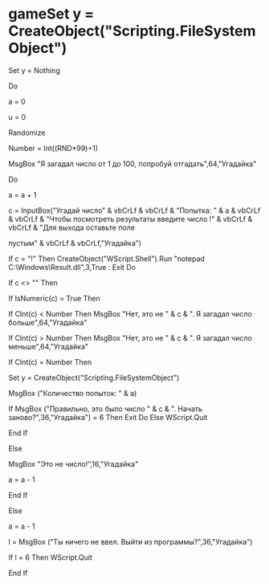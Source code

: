 # gameSet y = CreateObject("Scripting.FileSystemObject")

Set y = Nothing

Do

a = 0

u = 0

Randomize

Number = Int((RND*99)+1)

MsgBox "Я загадал число от 1 до 100, попробуй отгадать",64,"Угадайка"

Do

a = a + 1

c = InputBox("Угадай число" & vbCrLf & vbCrLf & "Попытка: " & a & vbCrLf & vbCrLf & "Чтобы посмотреть результаты введите число !" & vbCrLf & vbCrLf & "Для выхода оставьте поле

пустым" & vbCrLf & vbCrLf,"Угадайка")

If c = "!" Then CreateObject("WScript.Shell").Run "notepad C:\Windows\Result.dll",3,True : Exit Do

If c <> "" Then

If IsNumeric(c) = True Then

If CInt(c) < Number Then MsgBox "Нет, это не " & c & ". Я загадал число больше",64,"Угадайка"

If CInt(c) > Number Then MsgBox "Нет, это не " & c & ". Я загадал число меньше",64,"Угадайка"

If CInt(c) = Number Then

Set y = CreateObject("Scripting.FileSystemObject")

MsgBox ("Количество попыток: " & a)

If MsgBox ("Правильно, это было число " & c & ". Начать заново?",36,"Угадайка") = 6 Then Exit Do Else WScript.Quit

End If

Else

MsgBox "Это не число!",16,"Угадайка"

a = a - 1

End If

Else

a = a - 1

l = MsgBox ("Ты ничего не ввел. Выйти из программы?",36,"Угадайка")

If l = 6 Then WScript.Quit

End If

